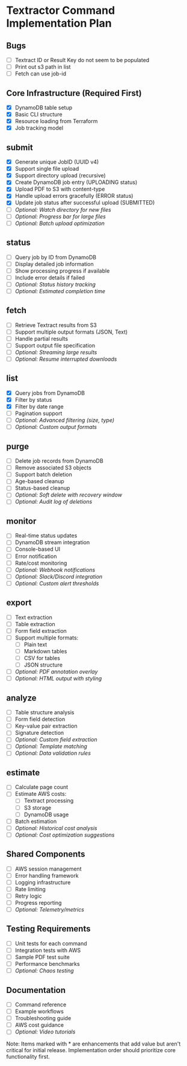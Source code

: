 # Textractor Command Implementation Plan

## Bugs
- [ ] Textract ID or Result Key do not seem to be populated
- [ ] Print out s3 path in list
- [ ] Fetch can use job-id

## Core Infrastructure (Required First)
- [x] DynamoDB table setup
- [x] Basic CLI structure
- [x] Resource loading from Terraform
- [x] Job tracking model

## submit
- [x] Generate unique JobID (UUID v4)
- [x] Support single file upload
- [x] Support directory upload (recursive)
- [x] Create DynamoDB job entry (UPLOADING status)
- [x] Upload PDF to S3 with content-type
- [x] Handle upload errors gracefully (ERROR status)
- [x] Update job status after successful upload (SUBMITTED)
- [ ] *Optional: Watch directory for new files*
- [ ] *Optional: Progress bar for large files*
- [ ] *Optional: Batch upload optimization*

## status
- [ ] Query job by ID from DynamoDB
- [ ] Display detailed job information
- [ ] Show processing progress if available
- [ ] Include error details if failed
- [ ] *Optional: Status history tracking*
- [ ] *Optional: Estimated completion time*

## fetch
- [ ] Retrieve Textract results from S3
- [ ] Support multiple output formats (JSON, Text)
- [ ] Handle partial results
- [ ] Support output file specification
- [ ] *Optional: Streaming large results*
- [ ] *Optional: Resume interrupted downloads*

## list
- [x] Query jobs from DynamoDB
- [x] Filter by status
- [x] Filter by date range
- [ ] Pagination support
- [ ] *Optional: Advanced filtering (size, type)*
- [ ] *Optional: Custom output formats*

## purge
- [ ] Delete job records from DynamoDB
- [ ] Remove associated S3 objects
- [ ] Support batch deletion
- [ ] Age-based cleanup
- [ ] Status-based cleanup
- [ ] *Optional: Soft delete with recovery window*
- [ ] *Optional: Audit log of deletions*

## monitor
- [ ] Real-time status updates
- [ ] DynamoDB stream integration
- [ ] Console-based UI
- [ ] Error notification
- [ ] Rate/cost monitoring
- [ ] *Optional: Webhook notifications*
- [ ] *Optional: Slack/Discord integration*
- [ ] *Optional: Custom alert thresholds*

## export
- [ ] Text extraction
- [ ] Table extraction
- [ ] Form field extraction
- [ ] Support multiple formats:
  - [ ] Plain text
  - [ ] Markdown tables
  - [ ] CSV for tables
  - [ ] JSON structure
- [ ] *Optional: PDF annotation overlay*
- [ ] *Optional: HTML output with styling*

## analyze
- [ ] Table structure analysis
- [ ] Form field detection
- [ ] Key-value pair extraction
- [ ] Signature detection
- [ ] *Optional: Custom field extraction*
- [ ] *Optional: Template matching*
- [ ] *Optional: Data validation rules*

## estimate
- [ ] Calculate page count
- [ ] Estimate AWS costs:
  - [ ] Textract processing
  - [ ] S3 storage
  - [ ] DynamoDB usage
- [ ] Batch estimation
- [ ] *Optional: Historical cost analysis*
- [ ] *Optional: Cost optimization suggestions*

## Shared Components
- [ ] AWS session management
- [ ] Error handling framework
- [ ] Logging infrastructure
- [ ] Rate limiting
- [ ] Retry logic
- [ ] Progress reporting
- [ ] *Optional: Telemetry/metrics*

## Testing Requirements
- [ ] Unit tests for each command
- [ ] Integration tests with AWS
- [ ] Sample PDF test suite
- [ ] Performance benchmarks
- [ ] *Optional: Chaos testing*

## Documentation
- [ ] Command reference
- [ ] Example workflows
- [ ] Troubleshooting guide
- [ ] AWS cost guidance
- [ ] *Optional: Video tutorials*

Note: Items marked with * are enhancements that add value but aren't critical for initial release. Implementation order should prioritize core functionality first. 